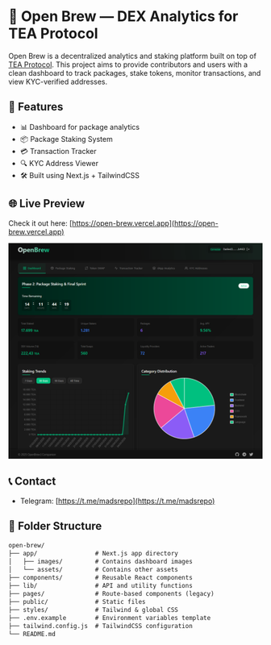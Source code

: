 # 🧪 Open Brew — DEX Analytics for TEA Protocol

Open Brew is a decentralized analytics and staking platform built on top of [TEA Protocol](https://www.tea.xyz/). This project aims to provide contributors and users with a clean dashboard to track packages, stake tokens, monitor transactions, and view KYC-verified addresses.

## 🚀 Features

- 📊 Dashboard for package analytics
- 📦 Package Staking System
- 💳 Transaction Tracker
- 🔍 KYC Address Viewer
- 🛠️ Built using Next.js + TailwindCSS

## 🌐 Live Preview

Check it out here: [https://open-brew.vercel.app](https://open-brew.vercel.app)

![Open Brew Live Dashboard](app/assets/Dex.png)

## 📞 Contact

- Telegram: [https://t.me/madsrepo](https://t.me/madsrepo)

## 📁 Folder Structure
```plaintext
open-brew/
├── app/                # Next.js app directory
│   ├── images/         # Contains dashboard images 
│   └── assets/         # Contains other assets
├── components/         # Reusable React components
├── lib/                # API and utility functions
├── pages/              # Route-based components (legacy)
├── public/             # Static files
├── styles/             # Tailwind & global CSS
├── .env.example        # Environment variables template
├── tailwind.config.js  # TailwindCSS configuration
└── README.md